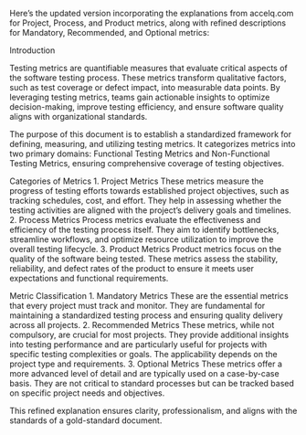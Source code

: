 Here’s the updated version incorporating the explanations from accelq.com for Project, Process, and Product metrics, along with refined descriptions for Mandatory, Recommended, and Optional metrics:

Introduction

Testing metrics are quantifiable measures that evaluate critical aspects of the software testing process. These metrics transform qualitative factors, such as test coverage or defect impact, into measurable data points. By leveraging testing metrics, teams gain actionable insights to optimize decision-making, improve testing efficiency, and ensure software quality aligns with organizational standards.

The purpose of this document is to establish a standardized framework for defining, measuring, and utilizing testing metrics. It categorizes metrics into two primary domains: Functional Testing Metrics and Non-Functional Testing Metrics, ensuring comprehensive coverage of testing objectives.

Categories of Metrics
	1.	Project Metrics
These metrics measure the progress of testing efforts towards established project objectives, such as tracking schedules, cost, and effort. They help in assessing whether the testing activities are aligned with the project’s delivery goals and timelines.
	2.	Process Metrics
Process metrics evaluate the effectiveness and efficiency of the testing process itself. They aim to identify bottlenecks, streamline workflows, and optimize resource utilization to improve the overall testing lifecycle.
	3.	Product Metrics
Product metrics focus on the quality of the software being tested. These metrics assess the stability, reliability, and defect rates of the product to ensure it meets user expectations and functional requirements.

Metric Classification
	1.	Mandatory Metrics
These are the essential metrics that every project must track and monitor. They are fundamental for maintaining a standardized testing process and ensuring quality delivery across all projects.
	2.	Recommended Metrics
These metrics, while not compulsory, are crucial for most projects. They provide additional insights into testing performance and are particularly useful for projects with specific testing complexities or goals. The applicability depends on the project type and requirements.
	3.	Optional Metrics
These metrics offer a more advanced level of detail and are typically used on a case-by-case basis. They are not critical to standard processes but can be tracked based on specific project needs and objectives.

This refined explanation ensures clarity, professionalism, and aligns with the standards of a gold-standard document.